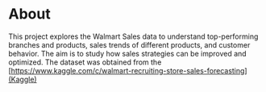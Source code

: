 # About

This project explores the Walmart Sales data to understand top-performing branches and products, sales trends of different products, and customer behavior. The aim is to study how sales strategies can be improved and optimized. The dataset was obtained from the [https://www.kaggle.com/c/walmart-recruiting-store-sales-forecasting](Kaggle)
